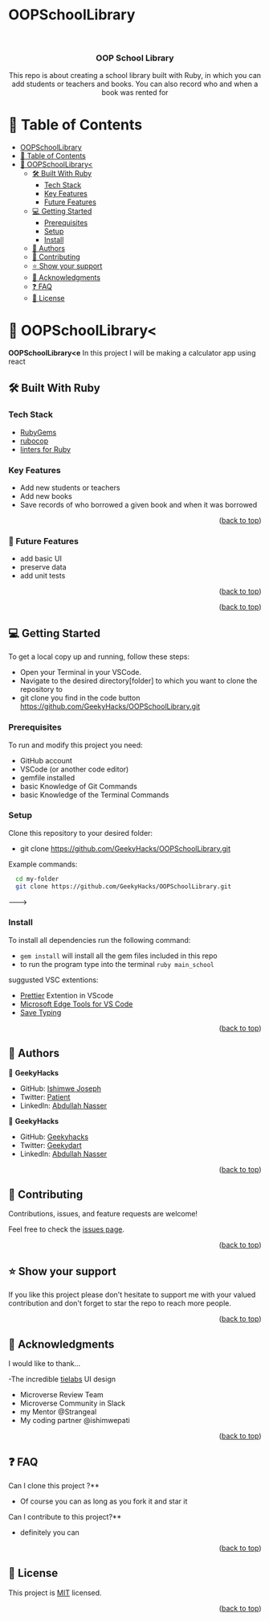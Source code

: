 # OOPSchoolLibrary

<a name="readme-top"></a>

<div align="center">

  <br/>

  <h3><b>OOP School Library</b></h3>
  <p>This repo is about creating a school library built with Ruby, in which you can add students or teachers and books. You can also record who and when a book was rented for </p>

</div>

# 📗 Table of Contents

- [OOPSchoolLibrary](#OOPSchoolLibrary)
- [📗 Table of Contents](#-table-of-contents)
- [📖 OOPSchoolLibrary< ](#OOPSchoolLibrary)
  - [🛠 Built With Ruby](#-built-with-ruby)
    - [Tech Stack ](#tech-stack-)
    - [Key Features ](#key-features-)
    - [Future Features ](#Future-features-)
  - [💻 Getting Started ](#-getting-started-)
    - [Prerequisites](#prerequisites)
    - [Setup](#setup)
    - [Install](#install)
  - [👥 Authors ](#-authors-)
  - [🤝 Contributing ](#-contributing-)
  - [⭐️ Show your support ](#️-show-your-support-)
  - [🙏 Acknowledgments ](#-acknowledgments-)
  - [❓ FAQ ](#-faq-)
  - [📝 License ](#-license-)

# 📖 OOPSchoolLibrary< <a name="about-project"></a>

**OOPSchoolLibrary<e**
In this project I will be making a calculator app using react

## 🛠 Built With <a name="built-with-ruby">Ruby</a>

### Tech Stack <a name="tech-stack"></a>

  <ul>
    <li><a href="https://guides.rubygems.org/rubygems-basics/">RubyGems</a></li>
    <li><a href="https://docs.rubocop.org/rubocop/installation.html">rubocop</a></li>
    <li><a href="https://github.com/microverseinc/linters-config/tree/master/ruby">linters for Ruby</a></li>
  </ul>

### Key Features <a name="key-features">

</a>

- Add new students or teachers
- Add new books
- Save records of who borrowed a given book and when it was borrowed

<p align="right">(<a href="#readme-top">back to top</a>)</p>

### 🔭 Future Features <a name="future-features">

</a>

- add basic UI
- preserve data
- add unit tests
 
<p align="right">(<a href="#readme-top">back to top</a>)</p>


<p align="right">(<a href="#readme-top">back to top</a>)</p>

## 💻 Getting Started <a name="getting-started"></a>

To get a local copy up and running, follow these steps:

- Open your Terminal in your VSCode.
- Navigate to the desired directory[folder] to which you want to clone the repository to
- git clone you find in the code button https://github.com/GeekyHacks/OOPSchoolLibrary.git

### Prerequisites

To run and modify this project you need:

- GitHub account
- VSCode (or another code editor)
- gemfile installed
- basic Knowledge of Git Commands
- basic Knowledge of the Terminal Commands

### Setup

Clone this repository to your desired folder:

- git clone https://github.com/GeekyHacks/OOPSchoolLibrary.git

Example commands:

```sh
  cd my-folder
  git clone https://github.com/GeekyHacks/OOPSchoolLibrary.git

```

--->

### Install


To install all dependencies run the following command:
- `gem install` will install all the gem files included in this repo
- to run the program type into the terminal `ruby main_school` 

suggusted VSC extentions:

- [Prettier](https://marketplace.visualstudio.com/items?itemName=esbenp.prettier-vscode) Extention in VScode
- [Microsoft Edge Tools for VS Code](https://marketplace.visualstudio.com/items?itemName=ms-edgedevtools.vscode-edge-devtools)
- [Save Typing](https://marketplace.visualstudio.com/items?itemName=akhail.save-typing)

<p align="right">(<a href="#readme-top">back to top</a>)</p>

## 👥 Authors <a name="authors"></a>

👤 **GeekyHacks**

- GitHub: [Ishimwe Joseph](https://github.com/Ishimwepati)
- Twitter: [Patient ](https://twitter.com/patientmusafir1)
- LinkedIn: [Abdullah Nasser](https://www.linkedin.com/in/ishimwe-joseph-patient-0537b4155/)

👤 **GeekyHacks**

- GitHub: [Geekyhacks](https://github.com/GeekyHacks)
- Twitter: [Geekydart](https://twitter.com/GeekyDart)
- LinkedIn: [Abdullah Nasser](https://www.linkedin.com/in/abdullah-nasser-711625268/)

<p align="right">(<a href="#readme-top">back to top</a>)</p>

## 🤝 Contributing <a name="contributing"></a>

Contributions, issues, and feature requests are welcome!

Feel free to check the [issues page](https://github.com/GeekyHacks/OOPSchoolLibrary/issues).

<p align="right">(<a href="#readme-top">back to top</a>)</p>

## ⭐️ Show your support <a name="support"></a>

If you like this project please don't hesitate to support me with your valued contribution and don't forget to star the repo to reach more
people.

<p align="right">(<a href="#readme-top">back to top</a>)</p>

## 🙏 Acknowledgments <a name="acknowledgements"></a>

I would like to thank...

-The incredible [tielabs](https://tielabs.com/product/sahifa-theme/) UI design

- Microverse Review Team
- Microverse Community in Slack
- my Mentor @Strangeal
- My coding partner @ishimwepati

<p align="right">(<a href="#readme-top">back to top</a>)</p>

## ❓ FAQ <a name="faq"></a>

Can I clone this project ?\*\*

- Of course you can as long as you fork it and star it

Can I contribute to this project?\*\*

- definitely you can

<p align="right">(<a href="#readme-top">back to top</a>)</p>

## 📝 License <a name="license"></a>

This project is [MIT](LICENSE) licensed.

<p align="right">(<a href="#readme-top">back to top</a>)</p>
